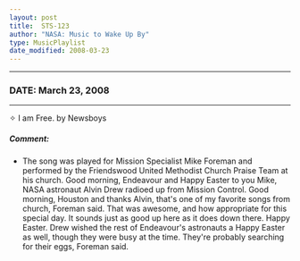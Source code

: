 ```yaml
---
layout: post
title:  STS-123
author: "NASA: Music to Wake Up By"
type: MusicPlaylist
date_modified: 2008-03-23
---
```


----
### DATE: March 23, 2008
----
✧ I am Free. by Newsboys

##### Comment:
* The song was played for Mission Specialist Mike Foreman and performed by the Friendswood United Methodist Church Praise Team at his church. Good morning, Endeavour and Happy Easter to you Mike, NASA astronaut Alvin Drew radioed up from Mission Control. Good morning, Houston and thanks Alvin, that's one of my favorite songs from church, Foreman said. That was awesome, and how appropriate for this special day. It sounds just as good up here as it does down there. Happy Easter. Drew wished the rest of Endeavour's astronauts a Happy Easter as well, though they were busy at the time. They're probably searching for their eggs, Foreman said.

